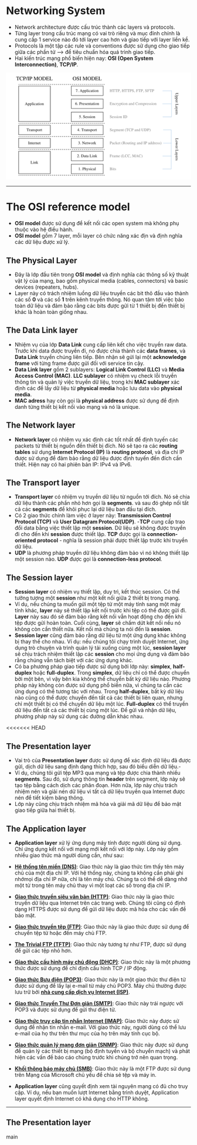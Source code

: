 # Networking System
- Network architecture được cấu trúc thành các layers và protocols.
- Từng layer trong cấu trúc mạng có vai trò riêng và mục đính chính là cung cấp 1 service nào đó tới layer cao hơn và giao tiếp với layer liền kề.
- Protocols là một tập các rule và conventions được sử dụng cho giao tiếp giữa các phần tử --> để tiêu chuẩn hóa quá trình giao tiếp.
- Hai kiến trúc mạng phổ biến hiện nay: **OSI (Open System Interconnection)**, **TCP/IP**.

[<img src= "Assets/network-architecture.png" alignment="center">]()

---
# The OSI reference model

- **OSI model** được sử dụng để kết nối các open system mà không phụ thuộc vào hệ điều hành.
- **OSI model** gồm 7 layer, mỗi layer có chức năng xác địn và định nghĩa các dữ liệu được xử lý.

## The Physical Layer

- Đây là lớp đầu tiên trong **OSI model** và định nghĩa các thông số kỹ thuật vật lý của mạng, bao gồm physical media (cables, connectors) và basic devices (repeaters, hubs).
- Layer này có trách nhiệm luồng dữ liệu truyền các bit thô đầu vào thành các số **0** và các số **1** trên kênh truyền thông. Nó quan tâm tới việc bảo toàn dữ liệu và đảm bảo rằng các bits được gửi từ 1 thiết bị đến thiết bị khác là hoàn toàn giống nhau.

## The Data Link layer

- Nhiệm vụ của lớp **Data Link** cung cấp liên kết cho việc truyền raw data. Trước khi data được truyền đi, nó được chia thành các **data frames**, và **Data Link** truyền chúng liên tiếp. Bên nhận sẽ gửi lại một **acknowledge frame** với từng frame được gửi đối với service tin cậy.
- **Data Link layer** gồm 2 sublayers: **Logical Link Control (LLC)** và **Media Access Control (MAC)**. **LLC sublayer** có nhiệm vụ check lỗi truyền thông tin và quản lý việc truyền dữ liệu, trong khi **MAC sublayer** xác định các để lấy dữ liệu từ **physical media** hoặc lưu data vào **physical media**.
- **MAC adress** hay còn gọi là **physical address** được sử dụng để định danh từng thiết bị kết nối vào mạng và nó là unique.

## The Network layer

- **Network layer** có nhiệm vụ xác định các tốt nhất để định tuyến các packets từ thiết bị nguồn đến thiết bị đích. Nó sẽ tạo ra các **routing tables** sử dụng **Internet Protocol (IP)** là **routing protocol**, và địa chỉ IP được sử dụng để đảm bảo rằng dữ liệu được định tuyến đến đích cần thiết. Hiện nay có hai phiên bản IP: IPv4 và IPv6.

## The Transport layer

- **Transport layer** có nhiệm vụ truyền dữ liệu từ nguồn tới đích. Nó sẽ chia dữ liệu thành các phần nhỏ hơn gọi là **segments**. và sau đó ghép nối tất cả các **segments** để khôi phục lại dữ liệu ban đầu tại đích.
- Có 2 giao thức chính làm việc ở layer này: **Transmission Control Protocol (TCP)** và **User Datagram Protocol(UDP)**.
-**TCP** cung cấp trao đổi data bằng việc thiết lập một **session**. Dữ liệu sẽ không được truyền đi cho đến khi **session** được thiết lập. **TCP** được gọi là **connection-oriented protocol** - nghĩa là session phải được thiết lập trước khi truyền dữ liệu.
- **UDP** là phương pháp truyền dữ liệu không đảm bảo vì nó không thiết lập một session nào. **UDP** được gọi là **connection-less protocol**.
## The Session layer

- **Session layer** có nhiệm vụ thiết lập, duy trì, kết thúc session. Có thể tưởng tượng một **session** như một kết nối giữa 2 thiết bị trong mạng.
- Ví dụ, nếu chúng ta muốn gửi một tệp từ một máy tính sang một máy tính khác, **layer** này sẽ thiết lập kết nối trước khi tệp có thể được gửi đi. **Layer** này sau đó sẽ đảm bảo rằng kết nối vẫn hoạt động cho đến khi tệp được gửi hoàn toàn. Cuối cùng, **layer** sẽ chấm dứt kết nối nếu nó không còn cần thiết nữa. Kết nối mà chúng ta nói đến là **session**.
- **Session layer** cũng đảm bảo rằng dữ liệu từ một ứng dụng khác không bị thay thế cho nhau. Ví dụ: nếu chúng tôi chạy trình duyệt Internet, ứng dụng trò chuyện và trình quản lý tải xuống cùng một lúc, **session layer** sẽ chịu trách nhiệm thiết lập các **session** cho mọi ứng dụng và đảm bảo rằng chúng vẫn tách biệt với các ứng dụng khác.
- Có ba phương pháp giao tiếp được sử dụng bởi lớp này: **simplex**, **half-duplex** hoặc **full-duplex**. Trong **simplex**, dữ liệu chỉ có thể được chuyển bởi một bên, vì vậy bên kia không thể chuyển bất kỳ dữ liệu nào. Phương pháp này không còn được sử dụng phổ biến nữa, vì chúng ta cần các ứng dụng có thể tương tác với nhau. Trong **half-duplex**, bất kỳ dữ liệu nào cũng có thể được chuyển đến tất cả các thiết bị liên quan, nhưng chỉ một thiết bị có thể chuyển dữ liệu một lúc. **Full-duplex** có thể truyền dữ liệu đến tất cả các thiết bị cùng một lúc. Để gửi và nhận dữ liệu, phương pháp này sử dụng các đường dẫn khác nhau.

<<<<<<< HEAD
## The Presentation layer

- Vai trò của **Presentation layer** được sử dụng để xác định dữ liệu đã được gửi, dịch dữ liệu sang định dạng thích hợp, sau đó biểu diễn dữ liệu.-
- Ví dụ, chúng tôi gửi tệp MP3 qua mạng và tệp được chia thành nhiều **segments**. Sau đó, sử dụng thông tin **header** trên segment, lớp này sẽ tạo tệp bằng cách dịch các phân đoạn.
Hơn nữa, lớp này chịu trách nhiệm nén và giải nén dữ liệu vì tất cả dữ liệu truyền qua Internet được nén để tiết kiệm băng thông.
- Lớp này cũng chịu trách nhiệm mã hóa và giải mã dữ liệu để bảo mật giao tiếp giữa hai thiết bị.

## The Application layer

- **Application layer** xử lý ứng dụng máy tính được người dùng sử dụng. Chỉ ứng dụng kết nối với mạng mới kết nối với lớp này. Lớp này gồm nhiều giao thức mà người dùng cần, như sau:
- [**Hệ thống tên miền (DNS)**](The_Domain_Name_System): Giao thức này là giao thức tìm thấy tên máy chủ của một địa chỉ IP. Với hệ thống này, chúng ta không cần phải ghi nhớmọi địa chỉ IP nữa, chỉ là tên máy chủ. Chúng ta có thể dễ dàng nhớ một từ trong tên máy chủ thay vì một loạt các số trong địa chỉ IP.
- [**Giao thức truyền siêu văn bản (HTTP)**](The_Hypertext_Transfer_Protocol): Giao thức này là giao thức truyền dữ liệu qua Internet trên các trang web. Chúng tôi cũng có định dạng HTTPS được sử dụng để gửi dữ liệu được mã hóa cho các vấn đề bảo mật.
- [**Giao thức truyền tệp (FTP)**](The_File_Transfer_Protocol): Giao thức này là giao thức được sử dụng để chuyển tệp từ hoặc đến máy chủ FTP.
- [**The Trivial FTP (TFTP)**](The_Trivial_FTP): Giao thức này tương tự như FTP, được sử dụng để gửi các tệp nhỏ hơn.
- [**Giao thức cấu hình máy chủ động (DHCP)**](The_Dynamic_Host_Configuration_Protocol): Giao thức này là một phương thức được sử dụng để chỉ định cấu hình TCP / IP động.
- [**Giao thức Bưu điện (POP3)**](The_Simple_Mail_Transfer_Protocol): Giao thức này là một giao thức thư điện tử được sử dụng để lấy lại e-mail từ máy chủ POP3. Máy chủ thường được lưu trữ bởi [**nhà cung cấp dịch vụ Internet (ISP)**](Internet_Service_Provider).
- [**Giao thức Truyền Thư Đơn giản (SMTP)**](The_Simple_Mail_Transfer_Protocol): Giao thức này trái ngược với POP3 và được sử dụng để gửi thư điện tử.
- [**Giao thức truy cập tin nhắn Internet (IMAP)**](The_Internet_Message_Access_Protocol): Giao thức này được sử dụng để nhận tin nhắn e-mail. Với giao thức này, người dùng có thể lưu e-mail của họ thư trên thư mục của họ trên máy tính cục bộ.
- [**Giao thức quản lý mạng đơn giản (SNMP)**](The_Simple_Network_Management_Protocol): Giao thức này được sử dụng để quản lý các thiết bị mạng (bộ định tuyến và bộ chuyển mạch) và phát hiện các vấn đề báo cáo chúng trước khi chúng trở nên quan trọng.
- [**Khối thông báo máy chủ (SMB)**](The_Server_Message_Block): Giao thức này là một FTP được sử dụng trên Mạng của Microsoft chủ yếu để chia sẻ tệp và máy in.

- **Application layer** cũng quyết định xem tài nguyên mạng có đủ cho truy cập. Ví dụ, nếu bạn muốn lượt Internet bằng trình duyệt, Application layer quyết định Internet có khả dụng cho HTTP không.

---

## The Presentation layer
main
